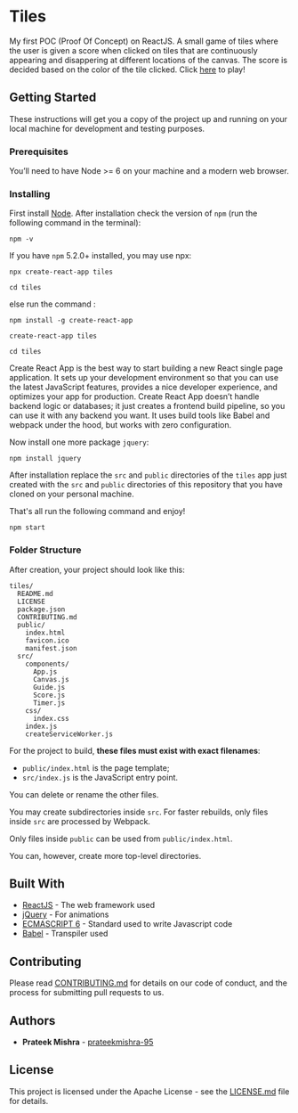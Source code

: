 # Tiles
My first POC (Proof Of Concept) on ReactJS. A small game of tiles where the user is given a score when clicked on tiles that are continuously appearing and disappering at different locations of the canvas. The score is decided based on the color of the tile clicked. Click [here](https://tilor-x.herokuapp.com/) to play! 

## Getting Started

These instructions will get you a copy of the project up and running on your local machine for development and testing purposes.

### Prerequisites

You’ll need to have Node >= 6 on your machine and a modern web browser. 

### Installing

First install [Node](https://nodejs.org/en/download/).
After installation check the version of ```npm``` (run the following command in the terminal):
```
npm -v
```
If you have ```npm``` 5.2.0+ installed, you may use npx:
```
npx create-react-app tiles

cd tiles
```
else run the command : 
```
npm install -g create-react-app

create-react-app tiles

cd tiles
```
Create React App is the best way to start building a new React single page application. It sets up your development environment so that you can use the latest JavaScript features, provides a nice developer experience, and optimizes your app for production. Create React App doesn’t handle backend logic or databases; it just creates a frontend build pipeline, so you can use it with any backend you want. It uses build tools like Babel and webpack under the hood, but works with zero configuration.

Now install one more package ```jquery```:
```
npm install jquery
```
After installation replace the ```src``` and ```public``` directories of the ```tiles``` app just created with the ```src``` and ```public``` directories of this repository that you have cloned on your personal machine.

That's all run the following command and enjoy! 
```
npm start
```

### Folder Structure

After creation, your project should look like this:

```
tiles/
  README.md
  LICENSE
  package.json
  CONTRIBUTING.md
  public/
    index.html
    favicon.ico
    manifest.json
  src/
    components/
      App.js
      Canvas.js
      Guide.js
      Score.js
      Timer.js    
    css/
      index.css    
    index.js
    createServiceWorker.js
```

For the project to build, **these files must exist with exact filenames**:

* `public/index.html` is the page template;
* `src/index.js` is the JavaScript entry point.

You can delete or rename the other files.

You may create subdirectories inside `src`. For faster rebuilds, only files inside `src` are processed by Webpack.

Only files inside `public` can be used from `public/index.html`.

You can, however, create more top-level directories.

## Built With

* [ReactJS](https://reactjs.org/) - The web framework used
* [jQuery](https://jquery.com/) - For animations
* [ECMASCRIPT 6](http://es6-features.org/#Constants) - Standard used to write Javascript code
* [Babel](https://babeljs.io/) - Transpiler used

## Contributing

Please read [CONTRIBUTING.md](https://github.com/prateekmishra-95/Tiles/blob/master/CONTRIBUTING.md) for details on our code of conduct, and the process for submitting pull requests to us.

## Authors

* **Prateek Mishra** - [prateekmishra-95](https://github.com/prateekmishra-95)

## License

This project is licensed under the Apache License - see the [LICENSE.md](https://github.com/prateekmishra-95/Tiles/blob/master/LICENSE) file for details.
